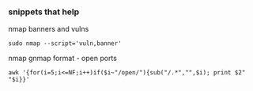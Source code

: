 ### snippets that help 


nmap banners and vulns
```
sudo nmap --script='vuln,banner'
```

nmap gnmap format - open ports
```
awk '{for(i=5;i<=NF;i++)if($i~"/open/"){sub("/.*","",$i); print $2" "$i}}'
```


